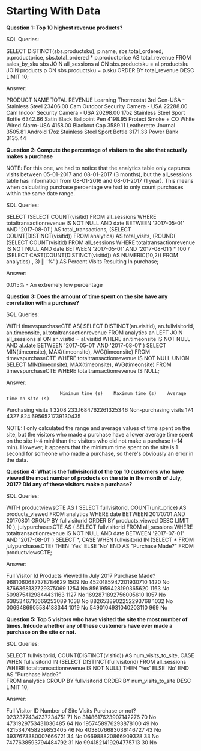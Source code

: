 # Starting With Data

**Question 1: Top 10 highest revenue products?**

SQL Queries:

SELECT 	DISTINCT(sbs.productsku), 
		p.name, 
		sbs.total_ordered, 
		p.productprice, 
		sbs.total_ordered * p.productprice AS total_revenue
FROM sales_by_sku sbs
JOIN all_sessions al ON sbs.productsku = al.productsku
JOIN products p ON sbs.productsku = p.sku
ORDER BY total_revenue DESC
LIMIT 10;


Answer: 

PRODUCT NAME                                          TOTAL REVENUE
Learning Thermostat 3rd Gen-USA - Stainless Steel	    23406.00
Cam Outdoor Security Camera - USA	                    22288.00
Cam Indoor Security Camera - USA	                    20298.00
17oz Stainless Steel Sport Bottle	                    6342.66
Satin Black Ballpoint Pen	                            4198.95
Protect Smoke + CO White Wired Alarm-USA	            4158.00
Blackout Cap	                                        3589.11
Leatherette Journal	                                  3505.81
Android 17oz Stainless Steel Sport Bottle	            3171.33
Power Bank	                                          3135.44



**Question 2: Compute the percentage of visitors to the site that actually makes a purchase**

NOTE: For this one, we had to notice that the analytics table only captures visits between 05-01-2017 and 08-01-2017 (3 months), but the all_sessions table has information from 08-01-2016 and 08-01-2017 (1 year).  This means when calculating purchase percentage we had to only count purchases within the same date range.

SQL Queries:

SELECT 	(SELECT COUNT(visitid) FROM all_sessions WHERE totaltransactionrevenue IS NOT NULL AND date BETWEEN '2017-05-01' AND '2017-08-01') AS total_transactions,
		(SELECT COUNT(DISTINCT(visitid)) FROM analytics) AS total_visits,
		(ROUND(
			(SELECT COUNT(visitid)
			FROM all_sessions
			WHERE totaltransactionrevenue IS NOT NULL
				AND date BETWEEN '2017-05-01' AND '2017-08-01') * 100
			/
			(SELECT CAST(COUNT(DISTINCT(visitid)) AS NUMERIC(10,2))
			FROM analytics)
		, 3) || '%'
)
AS Percent Visits Resulting In purchase;


Answer:

0.015% - An extremely low percentage



**Question 3: Does the amount of time spent on the site have any correlation with a purchase?**

SQL Queries:

WITH timevspurchaseCTE AS(
	SELECT 	DISTINCT(an.visitid), 
			an.fullvisitorid, 
			an.timeonsite,
			al.totaltransactionrevenue
	FROM analytics an
	LEFT JOIN all_sessions al ON an.visitid = al.visitid
	WHERE an.timeonsite IS NOT NULL AND al.date BETWEEN '2017-05-01' AND '2017-08-01'
)
SELECT MIN(timeonsite), MAX(timeonsite), AVG(timeonsite)
FROM timevspurchaseCTE
WHERE totaltransactionrevenue IS NOT NULL
UNION
SELECT MIN(timeonsite), MAX(timeonsite), AVG(timeonsite)
FROM timevspurchaseCTE
WHERE totaltransactionrevenue IS NULL;


Answer:

                        Minimum time (s)    Maximum time (s)    Average time on site (s)
Purchasing visits       1	                  3208	              233.1684762261325346
Non-purchasing visits   174	                4327	              824.6956521739130435


NOTE: I only calculated the range and average values of time spent on the site, but the visitors who made a purchase have a lower average time spent on the site (~4 min) than the visitors who did not make a purchase (~14 min).  However, it appears that the minimum time spent on the site is 1 second for someone who made a purchase, so there's obviously an error in the data.



**Question 4: What is the fullvisitorid of the top 10 customers who have viewed the most number of products on the site in the month of July, 2017?  Did any of these visitors make a purchase?**

SQL Queries:

WITH productviewsCTE AS (
	SELECT fullvisitorid, COUNT(unit_price) AS products_viewed
	FROM analytics
	WHERE date BETWEEN 20170701 AND 20170801
	GROUP BY fullvisitorid
	ORDER BY products_viewed DESC
	LIMIT 10
),
julypurchasesCTE AS (
	SELECT fullvisitorid 
	FROM all_sessions 
	WHERE totaltransactionrevenue IS NOT NULL AND date BETWEEN '2017-07-01' AND '2017-08-01'
)
SELECT 	*,
		CASE 
			WHEN fullvisitorid IN (SELECT * FROM julypurchasesCTE) THEN 'Yes'
			ELSE 'No'
		END AS "Purchase Made?"
FROM productviewsCTE;


Answer:

Full Visitor Id         Products Viewed In July 2017    Purchase Made?
9681060687378784629	    1509                            No
4520185947201930710	    1420                            No
8766368132729375069	    1254                            No
8561959428190365620	    1163                            No
5098754129844431163	    1127                            No
1692871892756005610     1057                            No
6385346716669253089     1038                            No
8826538902252293768     1032                            No
0069486905584188344     1019                            No
5490104931040203110     969                             No



**Question 5: Top 5 visitors who have visited the site the most number of times.  Inlcude whether any of these customers have ever made a purchase on the site or not.**

SQL Queries:

SELECT 	fullvisitorid, 
		COUNT(DISTINCT(visitid)) AS num_visits_to_site,
		CASE
			WHEN fullvisitorid IN 	(SELECT DISTINCT(fullvisitorid) 
									FROM all_sessions 
									WHERE totaltransactionrevenue IS NOT NULL)
			THEN 'Yes'
			ELSE 'No'
		END AS "Purchase Made?"			
FROM analytics
GROUP BY fullvisitorid
ORDER BY num_visits_to_site DESC
LIMIT 10;


Answer:

Full Visitor ID           Number of Site Visits       Purchase or not?
0232377434237234751	      71	                        No
3148617623907142276	      70	                        No
4731929753431036485	      64	                        No
1957458976293878100	      49	                        No
4215347458239853405	      46	                        No
4038076683036146727       43	                        No
3937673380007666721       34	                        No
066988820866909328        33	                        No
7477638593794484792       31	                        No
9941821419294775713       30	                        No